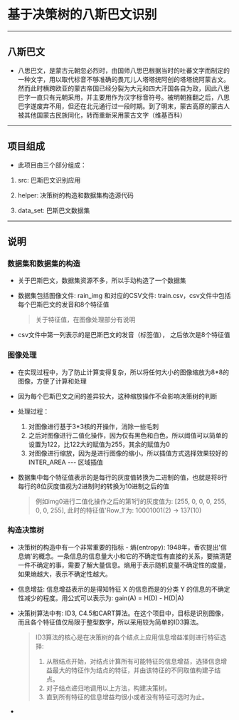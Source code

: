 # 基于决策树的八斯巴文识别

***

## 八斯巴文

* 八思巴文，是蒙古元朝忽必烈时，由国师八思巴根据当时的吐蕃文字而制定的一种文字，用以取代标音不够准确的畏兀儿人塔塔统阿创的塔塔统阿蒙古文。然而此时横跨欧亚的蒙古帝国已经分裂为大元和四大汗国各自为政，因此八思巴字一直只有元朝采用，并主要用作为汉字标音符号。被明朝推翻之后，八思巴字遂废弃不用，但还在北元通行过一段时期。到了明末，蒙古高原的蒙古人被其他国蒙古民族同化，转而重新采用蒙古文字（维基百科）

***

## 项目组成

* 此项目由三个部分组成：

1. src: 巴斯巴文识别应用

2. helper: 决策树的构造和数据集构造源代码

3. data_set: 巴斯巴文数据集

*** 

## 说明

### 数据集和数据集的构造

* 关于巴斯巴文，数据集资源不多，所以手动构造了一个数据集

* 数据集包括图像文件: rain_img 和对应的CSV文件: train.csv，csv文件中包括每个巴斯巴文的发音和8个特征值
  
  > 关于特征值，在图像处理部分有说明

* csv文件中第一列表示的是巴斯巴文的发音（标签值）， 之后依次是8个特征值

### 图像处理

* 在实现过程中，为了防止计算变得复杂，所以将任何大小的图像缩放为8*8的图像，方便了计算和处理

* 因为每个巴斯巴文之间的差异较大，这种缩放操作不会影响决策树的判断

* 处理过程：
  1. 对图像进行基于3*3核的开操作，消除一些毛刺
  2. 之后对图像进行二值化操作，因为仅有黑色和白色，所以阈值可以简单的设置为122，比122大的赋值为255，其余的赋值为0
  3. 对图像进行缩放，因为是进行图像的缩小，所以插值方式选择效果较好的INTER_AREA --- 区域插值

* 数据集中每个特征值表示的是每行的灰度值转换为二进制的值，也就是将8行每行的8位灰度值视为2进制时的转换为10进制之后的值

    > 例如img0进行二值化操作之后的第1行的灰度值为: [255, 0, 0, 0, 255, 0, 0, 255], 此时的特征值'Row_1'为: 10001001(2) -> 137(10)

### 构造决策树

* 决策树的构造中有一个非常重要的指标 - 熵(entropy): 1948年，香农提出'信息熵'的概念。一条信息的信息量大小和它的不确定性有直接的关系，要搞清楚\
  一件不确定的事，需要了解大量信息。熵用于表示随机变量不确定性的度量，如果熵越大，表示不确定性越大。

* 信息增益: 信息增益表示的是得知特征 X 的信息而是的分类 Y 的信息的不确定性减少的程度。用公式可以表示为: gain(A) = H(D) - H(D|A)

* 决策树算法中有: ID3, C4.5和CART算法。在这个项目中，目标是识别图像，而且各个特征值仅局限于整型数字，所以采用较为简单的ID3算法。

  > ID3算法的核心是在决策树的各个结点上应用信息增益准则进行特征选择:
  > 1. 从根结点开始，对结点计算所有可能特征的信息增益，选择信息增益最大的特征作为结点的特征，并由该特征的不同取值构建子结点。
  > 2. 对子结点递归地调用以上方法，构建决策树。
  > 3. 直到所有特征的信息增益均很小或者没有特征可选时为止。

* 